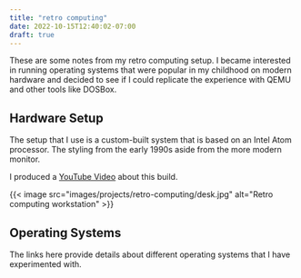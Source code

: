 ```yaml
---
title: "retro computing"
date: 2022-10-15T12:40:02-07:00
draft: true
---
```


These are some notes from my retro computing setup. I became interested in
running operating systems that were popular in my childhood on modern
hardware and decided to see if I could replicate the experience with QEMU and
other tools like DOSBox.

## Hardware Setup

The setup that I use is a custom-built system that is based on an Intel Atom
processor. The styling from the early 1990s aside from the more modern
monitor.

I produced a [YouTube Video](https://www.youtube.com/watch?v=llYAggVQgf4)
about this build.

{{< image src="images/projects/retro-computing/desk.jpg"
    alt="Retro computing workstation" >}}

## Operating Systems

The links here provide details about different operating systems that I have
experimented with.

